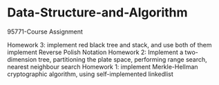 # Data-Structure-and-Algorithm
95771-Course Assignment

Homework 3: implement red black tree and stack, and use both of them implement Reverse Polish Notation
Homework 2: Implement a two-dimension tree, partitioning the plate space, performing range search, nearest neighbour search
Homework 1: implement Merkle-Hellman cryptographic algorithm, using self-implemented linkedlist
